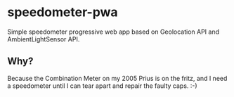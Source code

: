 # speedometer-pwa
Simple speedometer progressive web app based on Geolocation API and AmbientLightSensor API.

## Why?
Because the Combination Meter on my 2005 Prius is on the fritz, and I need
a speedometer until I can tear apart and repair the faulty caps. :-)
